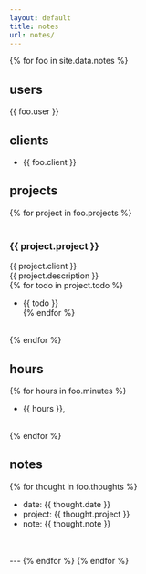 ```yaml
---
layout: default
title: notes
url: notes/
---
```

{% for foo in site.data.notes %}  
## users  
{{ foo.user }}  
## clients  
- {{ foo.client }}    
## projects  
{% for project in foo.projects %}  
<br>
### {{ project.project }}  
{{ project.client }}  
{{ project.description }}  
{% for todo in project.todo %}  
- {{ todo }}  
{% endfor %}  
<br>
{% endfor %}  

## hours   
   
{% for hours in foo.minutes %}  
- {{ hours }},   
<br>  
{% endfor %}  

## notes  

{% for thought in foo.thoughts %}  
- date: {{ thought.date }}  
- project: {{ thought.project }}  
- note: {{ thought.note }}  
<br>    
<br>   
---  
{% endfor %}  
{% endfor %}  
